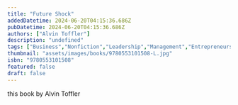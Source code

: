 ```yaml
---
title: "Future Shock"
addedDatetime: 2024-06-20T04:15:36.686Z
pubDatetime: 2024-06-20T04:15:36.686Z
authors: ["Alvin Toffler"]
description: "undefined"
tags: ["Business","Nonfiction","Leadership","Management","Entrepreneurship","Self Help"]
thumbnail: "assets/images/books/9780553101508-L.jpg"
isbn: "9780553101508"
featured: false
draft: false
---
```


this book by Alvin Toffler 
